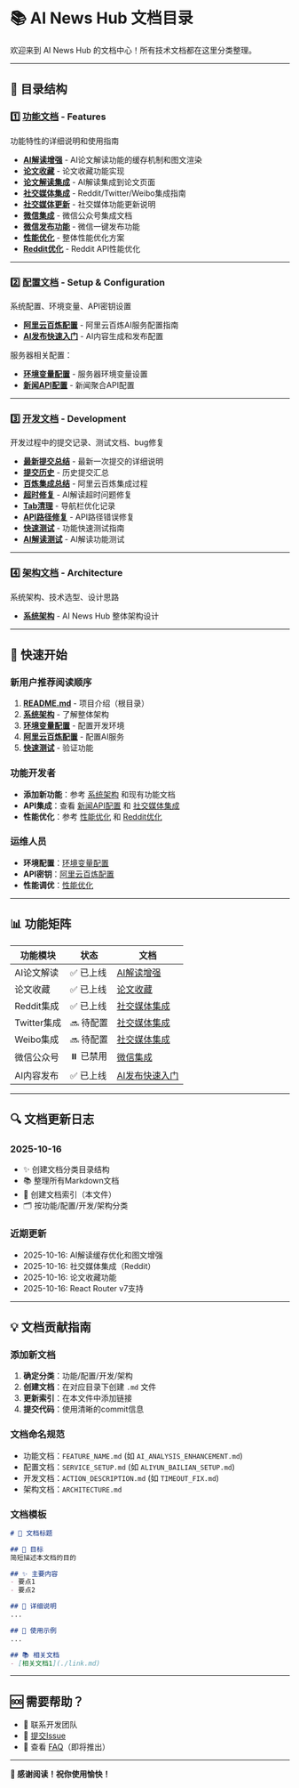 # 📚 AI News Hub 文档目录

欢迎来到 AI News Hub 的文档中心！所有技术文档都在这里分类整理。

---

## 📂 目录结构

### 1️⃣ [功能文档](./features/) - Features
功能特性的详细说明和使用指南

- **[AI解读增强](./features/AI_ANALYSIS_ENHANCEMENT.md)** - AI论文解读功能的缓存机制和图文渲染
- **[论文收藏](./features/PAPER_FAVORITES_FEATURE.md)** - 论文收藏功能实现
- **[论文解读集成](./features/PAPER_ANALYSIS_INTEGRATION.md)** - AI解读集成到论文页面
- **[社交媒体集成](./features/SOCIAL_MEDIA_INTEGRATION.md)** - Reddit/Twitter/Weibo集成指南
- **[社交媒体更新](./features/SOCIAL_MEDIA_UPDATE.md)** - 社交媒体功能更新说明
- **[微信集成](./features/WECHAT_INTEGRATION.md)** - 微信公众号集成文档
- **[微信发布功能](./features/WECHAT_PUBLISH_FEATURE.md)** - 微信一键发布功能
- **[性能优化](./features/PERFORMANCE_OPTIMIZATION.md)** - 整体性能优化方案
- **[Reddit优化](./features/REDDIT_OPTIMIZATION.md)** - Reddit API性能优化

---

### 2️⃣ [配置文档](./setup/) - Setup & Configuration
系统配置、环境变量、API密钥设置

- **[阿里云百炼配置](./setup/ALIYUN_BAILIAN_SETUP.md)** - 阿里云百炼AI服务配置指南
- **[AI发布快速入门](./setup/QUICKSTART_AI_PUBLISH.md)** - AI内容生成和发布配置

服务器相关配置：
- **[环境变量配置](../server/ENV_SETUP.md)** - 服务器环境变量设置
- **[新闻API配置](../server/NEWS_API_SETUP.md)** - 新闻聚合API配置

---

### 3️⃣ [开发文档](./development/) - Development
开发过程中的提交记录、测试文档、bug修复

- **[最新提交总结](./development/LATEST_COMMIT_SUMMARY.md)** - 最新一次提交的详细说明
- **[提交历史](./development/COMMIT_SUMMARY.md)** - 历史提交汇总
- **[百炼集成总结](./development/BAILIAN_INTEGRATION_SUMMARY.md)** - 阿里云百炼集成过程
- **[超时修复](./development/TIMEOUT_FIX.md)** - AI解读超时问题修复
- **[Tab清理](./development/TAB_CLEANUP.md)** - 导航栏优化记录
- **[API路径修复](./development/API_PATH_FIX.md)** - API路径错误修复
- **[快速测试](./development/QUICK_TEST.md)** - 功能快速测试指南
- **[AI解读测试](./development/QUICK_TEST_AI_ANALYSIS.md)** - AI解读功能测试

---

### 4️⃣ [架构文档](./architecture/) - Architecture
系统架构、技术选型、设计思路

- **[系统架构](./architecture/ARCHITECTURE.md)** - AI News Hub 整体架构设计

---

## 🚀 快速开始

### 新用户推荐阅读顺序

1. **[README.md](../README.md)** - 项目介绍（根目录）
2. **[系统架构](./architecture/ARCHITECTURE.md)** - 了解整体架构
3. **[环境变量配置](../server/ENV_SETUP.md)** - 配置开发环境
4. **[阿里云百炼配置](./setup/ALIYUN_BAILIAN_SETUP.md)** - 配置AI服务
5. **[快速测试](./development/QUICK_TEST.md)** - 验证功能

### 功能开发者

- **添加新功能**：参考 [系统架构](./architecture/ARCHITECTURE.md) 和现有功能文档
- **API集成**：查看 [新闻API配置](../server/NEWS_API_SETUP.md) 和 [社交媒体集成](./features/SOCIAL_MEDIA_INTEGRATION.md)
- **性能优化**：参考 [性能优化](./features/PERFORMANCE_OPTIMIZATION.md) 和 [Reddit优化](./features/REDDIT_OPTIMIZATION.md)

### 运维人员

- **环境配置**：[环境变量配置](../server/ENV_SETUP.md)
- **API密钥**：[阿里云百炼配置](./setup/ALIYUN_BAILIAN_SETUP.md)
- **性能调优**：[性能优化](./features/PERFORMANCE_OPTIMIZATION.md)

---

## 📊 功能矩阵

| 功能模块 | 状态 | 文档 |
|---------|------|------|
| AI论文解读 | ✅ 已上线 | [AI解读增强](./features/AI_ANALYSIS_ENHANCEMENT.md) |
| 论文收藏 | ✅ 已上线 | [论文收藏](./features/PAPER_FAVORITES_FEATURE.md) |
| Reddit集成 | ✅ 已上线 | [社交媒体集成](./features/SOCIAL_MEDIA_INTEGRATION.md) |
| Twitter集成 | 🔜 待配置 | [社交媒体集成](./features/SOCIAL_MEDIA_INTEGRATION.md) |
| Weibo集成 | 🔜 待配置 | [社交媒体集成](./features/SOCIAL_MEDIA_INTEGRATION.md) |
| 微信公众号 | ⏸️ 已禁用 | [微信集成](./features/WECHAT_INTEGRATION.md) |
| AI内容发布 | ✅ 已上线 | [AI发布快速入门](./setup/QUICKSTART_AI_PUBLISH.md) |

---

## 🔍 文档更新日志

### 2025-10-16
- ✨ 创建文档分类目录结构
- 📚 整理所有Markdown文档
- 📝 创建文档索引（本文件）
- 🗂️ 按功能/配置/开发/架构分类

### 近期更新
- 2025-10-16: AI解读缓存优化和图文增强
- 2025-10-16: 社交媒体集成（Reddit）
- 2025-10-16: 论文收藏功能
- 2025-10-16: React Router v7支持

---

## 💡 文档贡献指南

### 添加新文档

1. **确定分类**：功能/配置/开发/架构
2. **创建文档**：在对应目录下创建 `.md` 文件
3. **更新索引**：在本文件中添加链接
4. **提交代码**：使用清晰的commit信息

### 文档命名规范

- 功能文档：`FEATURE_NAME.md` (如 `AI_ANALYSIS_ENHANCEMENT.md`)
- 配置文档：`SERVICE_SETUP.md` (如 `ALIYUN_BAILIAN_SETUP.md`)
- 开发文档：`ACTION_DESCRIPTION.md` (如 `TIMEOUT_FIX.md`)
- 架构文档：`ARCHITECTURE.md`

### 文档模板

```markdown
# 📝 文档标题

## 🎯 目标
简短描述本文档的目的

## ✨ 主要内容
- 要点1
- 要点2

## 📖 详细说明
...

## 🚀 使用示例
...

## 📚 相关文档
- [相关文档1](./link.md)
```

---

## 🆘 需要帮助？

- 📧 联系开发团队
- 🐛 [提交Issue](https://github.com/your-repo/issues)
- 💬 查看 [FAQ](./FAQ.md)（即将推出）

---

**🎉 感谢阅读！祝你使用愉快！**

